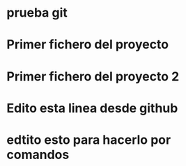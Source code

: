 # prueba git
# Primer fichero del proyecto
# Primer fichero del proyecto 2

# Edito esta linea desde github
# edtito esto para hacerlo por comandos
